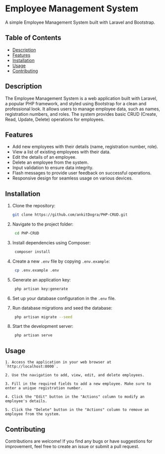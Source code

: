# Employee Management System

A simple Employee Management System built with Laravel and Bootstrap.

## Table of Contents

- [Description](#description)
- [Features](#features)
- [Installation](#installation)
- [Usage](#usage)
- [Contributing](#contributing)

## Description

The Employee Management System is a web application built with Laravel, a popular PHP framework, and styled using Bootstrap for a clean and professional look. It allows users to manage employee data, such as names, registration numbers, and roles. The system provides basic CRUD (Create, Read, Update, Delete) operations for employees.

## Features

- Add new employees with their details (name, registration number, role).
- View a list of existing employees with their data.
- Edit the details of an employee.
- Delete an employee from the system.
- Input validation to ensure data integrity.
- Flash messages to provide user feedback on successful operations.
- Responsive design for seamless usage on various devices.

## Installation

1. Clone the repository:
   
   ```bash
   git clone https://github.com/ankitDogra/PHP-CRUD.git
   ```
2. Navigate to the project folder:
   
   ```bash
    cd PHP-CRUD
    ```
3. Install dependencies using Composer:
   
   ```bash
    composer install
   ```
4. Create a new `.env` file by copying `.env.example`:
   
   ```bash
    cp .env.example .env
    ```
5. Generate an application key:

   ```bash
    php artisan key:generate
   ```
6. Set up your database configuration in the `.env` file.

7. Run database migrations and seed the database:

   ```bash
    php artisan migrate --seed
    ```
8. Start the development server:

   ```bash
    php artisan serve
   ```
## Usage
```vbnet
1. Access the application in your web browser at `http://localhost:8000`.

2. Use the navigation to add, view, edit, and delete employees.

3. Fill in the required fields to add a new employee. Make sure to enter a unique registration number.

4. Click the "Edit" button in the "Actions" column to modify an employee's details.

5. Click the "Delete" button in the "Actions" column to remove an employee from the system.
```
## Contributing

Contributions are welcome! If you find any bugs or have suggestions for improvement, feel free to create an issue or submit a pull request.
